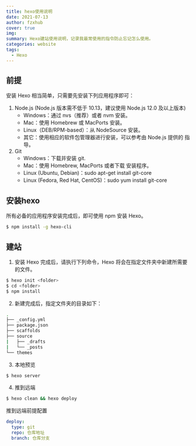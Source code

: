 ```yaml
---
title: hexo使用说明
date: 2021-07-13
author: fzxhub
cover: true
img: 
summary: Hexo建站使用说明，记录我最常使用的指令防止忘记怎么使用。
categories: website
tags:
  - Hexo
---
```


## 前提
安装 Hexo 相当简单，只需要先安装下列应用程序即可：
1. Node.js (Node.js 版本需不低于 10.13，建议使用 Node.js 12.0 及以上版本)
	- Windows：通过 nvs（推荐）或者 nvm 安装。
	- Mac：使用 Homebrew 或 MacPorts 安装。
	- Linux（DEB/RPM-based）：从 NodeSource 安装。
	- 其它：使用相应的软件包管理器进行安装，可以参考由 Node.js 提供的 指导。
2. Git
	- Windows：下载并安装 git.
	- Mac：使用 Homebrew, MacPorts 或者下载 安装程序。
	- Linux (Ubuntu, Debian)：sudo apt-get install git-core
	- Linux (Fedora, Red Hat, CentOS)：sudo yum install git-core

## 安装hexo

所有必备的应用程序安装完成后，即可使用 npm 安装 Hexo。

```bash
$ npm install -g hexo-cli 
```

## 建站

1. 安装 Hexo 完成后，请执行下列命令，Hexo 将会在指定文件夹中新建所需要的文件。

```bash
$ hexo init <folder>
$ cd <folder>
$ npm install
```

2. 新建完成后，指定文件夹的目录如下：

```bash
.
├── _config.yml
├── package.json
├── scaffolds
├── source
|   ├── _drafts
|   └── _posts
└── themes
```

3. 本地预览

```bash
$ hexo server
```

4. 推到远端

```bash
$ hexo clean && hexo deploy
```

推到远端前提配置

```yaml
deploy:
  type: git
  repo: 仓库地址
  branch: 仓库分支
```
